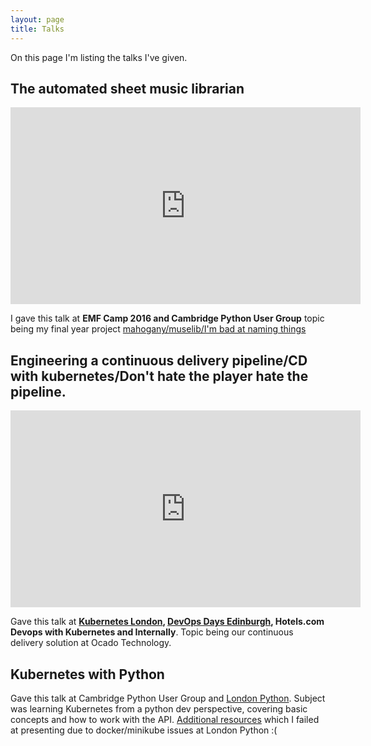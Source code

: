 ```yaml
---
layout: page
title: Talks
---
```


On this page I'm listing the talks I've given.

## The automated sheet music librarian

<iframe width="560" height="315" src="https://www.youtube.com/embed/CKUmsGKdNqQ" frameborder="0" allow="autoplay; encrypted-media" allowfullscreen></iframe>

I gave this talk at **EMF Camp 2016 and Cambridge Python User Group** topic being my final year project [mahogany/muselib/I'm bad at naming things](https://github.com/godley/muselib)

## Engineering a continuous delivery pipeline/CD with kubernetes/Don't hate the player hate the pipeline.

<iframe width="560" height="315" src="https://www.youtube.com/embed/ju8jYfbI4zM" frameborder="0" allow="autoplay; encrypted-media" allowfullscreen></iframe>

Gave this talk at **[Kubernetes London](https://skillsmatter.com/skillscasts/10465-deployment-pipelines-with-kubernetes), [DevOps Days Edinburgh](https://www.youtube.com/watch?v=ju8jYfbI4zM&index=4&list=PLXDml-RJxVS2TE61668zelZotjOP3j_yp), Hotels.com Devops with Kubernetes and Internally**. Topic being our continuous delivery solution at Ocado Technology. 
<script async class="speakerdeck-embed" data-id="7671a1747c6b4b639abad58d944725ae" data-ratio="1.77777777777778" src="//speakerdeck.com/assets/embed.js"></script>

## Kubernetes with Python

Gave this talk at Cambridge Python User Group and [London Python](https://skillsmatter.com/skillscasts/11142-kubernetes-and-python). Subject was learning Kubernetes from a python dev perspective, covering basic concepts and how to work with the API. [Additional resources](https://github.com/godley/k8s-talk) which I failed at presenting due to docker/minikube issues at London Python :(